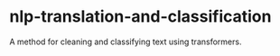 # nlp-translation-and-classification
A method for cleaning and classifying text using transformers.

